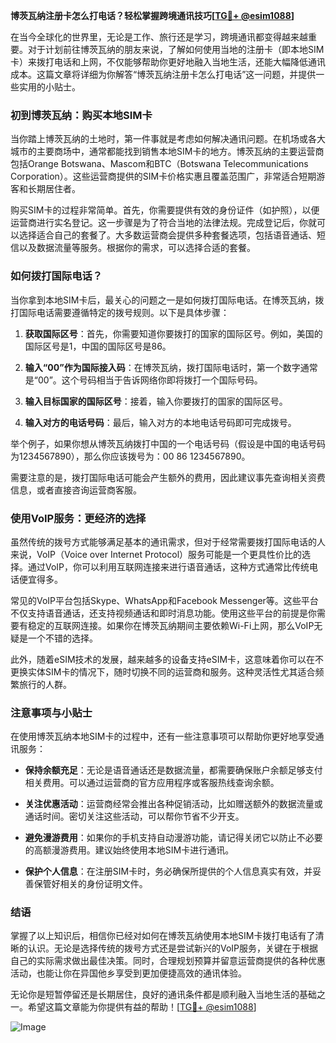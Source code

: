 **博茨瓦纳注册卡怎么打电话？轻松掌握跨境通讯技巧[[TG💪+ @esim1088](https://t.me/s/esim1088)]**

在当今全球化的世界里，无论是工作、旅行还是学习，跨境通讯都变得越来越重要。对于计划前往博茨瓦纳的朋友来说，了解如何使用当地的注册卡（即本地SIM卡）来拨打电话和上网，不仅能够帮助你更好地融入当地生活，还能大幅降低通讯成本。这篇文章将详细为你解答“博茨瓦纳注册卡怎么打电话”这一问题，并提供一些实用的小贴士。

### 初到博茨瓦纳：购买本地SIM卡

当你踏上博茨瓦纳的土地时，第一件事就是考虑如何解决通讯问题。在机场或各大城市的主要商场中，通常都能找到销售本地SIM卡的地方。博茨瓦纳的主要运营商包括Orange Botswana、Mascom和BTC（Botswana Telecommunications Corporation）。这些运营商提供的SIM卡价格实惠且覆盖范围广，非常适合短期游客和长期居住者。

购买SIM卡的过程非常简单。首先，你需要提供有效的身份证件（如护照），以便运营商进行实名登记。这一步骤是为了符合当地的法律法规。完成登记后，你就可以选择适合自己的套餐了。大多数运营商会提供多种套餐选项，包括语音通话、短信以及数据流量等服务。根据你的需求，可以选择合适的套餐。

### 如何拨打国际电话？

当你拿到本地SIM卡后，最关心的问题之一是如何拨打国际电话。在博茨瓦纳，拨打国际电话需要遵循特定的拨号规则。以下是具体步骤：

1. **获取国际区号**：首先，你需要知道你要拨打的国家的国际区号。例如，美国的国际区号是1，中国的国际区号是86。
   
2. **输入“00”作为国际接入码**：在博茨瓦纳，拨打国际电话时，第一个数字通常是“00”。这个号码相当于告诉网络你即将拨打一个国际号码。

3. **输入目标国家的国际区号**：接着，输入你要拨打的国家的国际区号。

4. **输入对方的电话号码**：最后，输入对方的本地电话号码即可完成拨号。

举个例子，如果你想从博茨瓦纳拨打中国的一个电话号码（假设是中国的电话号码为1234567890），那么你应该拨号为：00 86 1234567890。

需要注意的是，拨打国际电话可能会产生额外的费用，因此建议事先查询相关资费信息，或者直接咨询运营商客服。

### 使用VoIP服务：更经济的选择

虽然传统的拨号方式能够满足基本的通讯需求，但对于经常需要拨打国际电话的人来说，VoIP（Voice over Internet Protocol）服务可能是一个更具性价比的选择。通过VoIP，你可以利用互联网连接来进行语音通话，这种方式通常比传统电话便宜得多。

常见的VoIP平台包括Skype、WhatsApp和Facebook Messenger等。这些平台不仅支持语音通话，还支持视频通话和即时消息功能。使用这些平台的前提是你需要有稳定的互联网连接。如果你在博茨瓦纳期间主要依赖Wi-Fi上网，那么VoIP无疑是一个不错的选择。

此外，随着eSIM技术的发展，越来越多的设备支持eSIM卡，这意味着你可以在不更换实体SIM卡的情况下，随时切换不同的运营商和服务。这种灵活性尤其适合频繁旅行的人群。

### 注意事项与小贴士

在使用博茨瓦纳本地SIM卡的过程中，还有一些注意事项可以帮助你更好地享受通讯服务：

- **保持余额充足**：无论是语音通话还是数据流量，都需要确保账户余额足够支付相关费用。可以通过运营商的官方应用程序或客服热线查询余额。

- **关注优惠活动**：运营商经常会推出各种促销活动，比如赠送额外的数据流量或通话时间。密切关注这些活动，可以帮你节省不少开支。

- **避免漫游费用**：如果你的手机支持自动漫游功能，请记得关闭它以防止不必要的高额漫游费用。建议始终使用本地SIM卡进行通讯。

- **保护个人信息**：在注册SIM卡时，务必确保所提供的个人信息真实有效，并妥善保管好相关的身份证明文件。

### 结语

掌握了以上知识后，相信你已经对如何在博茨瓦纳使用本地SIM卡拨打电话有了清晰的认识。无论是选择传统的拨号方式还是尝试新兴的VoIP服务，关键在于根据自己的实际需求做出最佳决策。同时，合理规划预算并留意运营商提供的各种优惠活动，也能让你在异国他乡享受到更加便捷高效的通讯体验。

无论你是短暂停留还是长期居住，良好的通讯条件都是顺利融入当地生活的基础之一。希望这篇文章能为你提供有益的帮助！[[TG💪+ @esim1088](https://t.me/s/esim1088)]

![Image](https://i.postimg.cc/4NQfJmqS/Snipaste-2025-05-13-00-14-12.png)